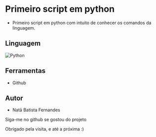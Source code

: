 # Primeiro script em python

* Primeiro script em python com intuito de conhecer os comandos da linguagem.

## Linguagem

![Python](https://img.shields.io/badge/python-3670A0?style=for-the-badge&logo=python&logoColor=ffdd54) 

## Ferramentas

* Github

## Autor
* Natã Batista Fernandes

<p>Siga-me no github se gostou do projeto</p>
<p>Obrigado pela visita, e até a próxima :)</p>
